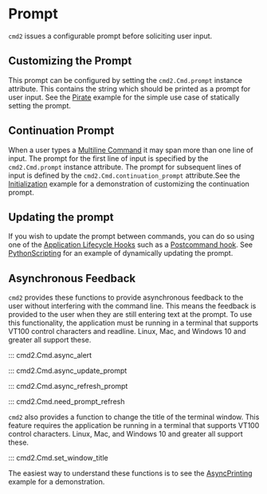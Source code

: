 # Prompt

`cmd2` issues a configurable prompt before soliciting user input.

## Customizing the Prompt

This prompt can be configured by setting the `cmd2.Cmd.prompt` instance attribute. This contains the
string which should be printed as a prompt for user input. See the
[Pirate](https://github.com/python-cmd2/cmd2/blob/main/examples/pirate.py#L39) example for the
simple use case of statically setting the prompt.

## Continuation Prompt

When a user types a [Multiline Command](./multiline_commands.md) it may span more than one line of
input. The prompt for the first line of input is specified by the `cmd2.Cmd.prompt` instance
attribute. The prompt for subsequent lines of input is defined by the `cmd2.Cmd.continuation_prompt`
attribute.See the
[Initialization](https://github.com/python-cmd2/cmd2/blob/main/examples/initialization.py#L42)
example for a demonstration of customizing the continuation prompt.

## Updating the prompt

If you wish to update the prompt between commands, you can do so using one of the
[Application Lifecycle Hooks](./hooks.md#application-lifecycle-hooks) such as a
[Postcommand hook](./hooks.md#postcommand-hooks). See
[PythonScripting](https://github.com/python-cmd2/cmd2/blob/main/examples/python_scripting.py#L38-L55)
for an example of dynamically updating the prompt.

## Asynchronous Feedback

`cmd2` provides these functions to provide asynchronous feedback to the user without interfering
with the command line. This means the feedback is provided to the user when they are still entering
text at the prompt. To use this functionality, the application must be running in a terminal that
supports VT100 control characters and readline. Linux, Mac, and Windows 10 and greater all support
these.

::: cmd2.Cmd.async_alert

::: cmd2.Cmd.async_update_prompt

::: cmd2.Cmd.async_refresh_prompt

::: cmd2.Cmd.need_prompt_refresh

`cmd2` also provides a function to change the title of the terminal window. This feature requires
the application be running in a terminal that supports VT100 control characters. Linux, Mac, and
Windows 10 and greater all support these.

::: cmd2.Cmd.set_window_title

The easiest way to understand these functions is to see the
[AsyncPrinting](https://github.com/python-cmd2/cmd2/blob/main/examples/async_printing.py) example
for a demonstration.
